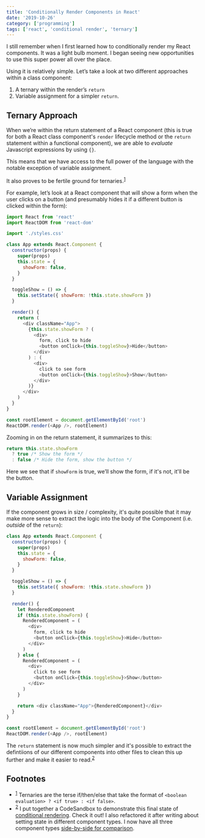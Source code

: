```yaml
---
title: 'Conditionally Render Components in React'
date: '2019-10-26'
category: ['programming']
tags: ['react', 'conditional render', 'ternary']
---
```


I still remember when I first learned how to conditionally render my React components. It was a light bulb moment. I began seeing new opportunities to use this super power all over the place.

Using it is relatively simple. Let’s take a look at two different approaches within a class component:

1. A ternary within the render’s `return`
2. Variable assignment for a simpler `return`.

## Ternary Approach

When we’re within the return statement of a React component (this is true for both a React class component's `render` lifecycle method or the `return` statement within a functional component), we are able to _evaluate_ Javascript expressions by using `{}`.

This means that we have access to the full power of the language with the notable exception of variable assignment.

It also proves to be fertile ground for ternaries.<sup>[1](#Footnotes)</sup><a id="fn1"></a>

For example, let’s look at a React component that will show a form when the user clicks on a button (and presumably hides it if a different button is clicked within the form):

```javascript
import React from 'react'
import ReactDOM from 'react-dom'

import './styles.css'

class App extends React.Component {
  constructor(props) {
    super(props)
    this.state = {
      showForm: false,
    }
  }

  toggleShow = () => {
    this.setState({ showForm: !this.state.showForm })
  }

  render() {
    return (
      <div className="App">
        {this.state.showForm ? (
          <div>
            form, click to hide
            <button onClick={this.toggleShow}>Hide</button>
          </div>
        ) : (
          <div>
            click to see form
            <button onClick={this.toggleShow}>Show</button>
          </div>
        )}
      </div>
    )
  }
}

const rootElement = document.getElementById('root')
ReactDOM.render(<App />, rootElement)
```

Zooming in on the return statement, it summarizes to this:

```javascript
return this.state.showForm
  ? true /* Show the form */
  : false /* Hide the form, show the button */
```

Here we see that if `showForm` is true, we’ll show the form, if it's not, it'll be the button.

## Variable Assignment

If the component grows in size / complexity, it's quite possible that it may make more sense to extract the logic into the body of the Component (i.e. _outside_ of the `return`):

```javascript
class App extends React.Component {
  constructor(props) {
    super(props)
    this.state = {
      showForm: false,
    }
  }

  toggleShow = () => {
    this.setState({ showForm: !this.state.showForm })
  }

  render() {
    let RenderedComponent
    if (this.state.showForm) {
      RenderedComponent = (
        <div>
          form, click to hide
          <button onClick={this.toggleShow}>Hide</button>
        </div>
      )
    } else {
      RenderedComponent = (
        <div>
          click to see form
          <button onClick={this.toggleShow}>Show</button>
        </div>
      )
    }

    return <div className="App">{RenderedComponent}</div>
  }
}

const rootElement = document.getElementById('root')
ReactDOM.render(<App />, rootElement)
```

The `return` statement is now much simpler and it's possible to extract the defintiions of our different components into other files to clean this up further and make it easier to read.<sup>[2](#Footnotes)</sup><a id="fn2"></a>

## Footnotes

- <sup>[1](#fn1)</sup> Ternaries are the terse if/then/else that take the format of `<boolean evaluation> ? <if true> : <if false>`.
- <sup>[2](#fn2)</sup> I put together a CodeSandbox to demonstrate this final state of [conditional rendering](https://codesandbox.io/s/conditional-rendering-n9thg). Check it out! I also refactored it after writing about setting state in different component types. I now have all three component types [side-by-side for comparison](https://codesandbox.io/s/conditional-rendering-three-ways-0neld).
